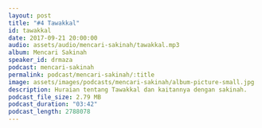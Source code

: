 ```yaml
---
layout: post
title: "#4 Tawakkal"
id: tawakkal
date: 2017-09-21 20:00:00
audio: assets/audio/mencari-sakinah/tawakkal.mp3
album: Mencari Sakinah
speaker_id: drmaza
podcast: mencari-sakinah
permalink: podcast/mencari-sakinah/:title
image: assets/images/podcasts/mencari-sakinah/album-picture-small.jpg
description: Huraian tentang Tawakkal dan kaitannya dengan sakinah. 
podcast_file_size: 2.79 MB
podcast_duration: "03:42"
podcast_length: 2788078
--- 
```

